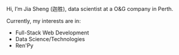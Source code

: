 Hi, I’m Jia Sheng (迦胜), data scientist at a O&G company in Perth. 

Currently, my interests are in:
* Full-Stack Web Development
* Data Science/Technologies
* Ren'Py 
